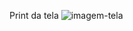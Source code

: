 Print da tela
![imagem-tela](https://github.com/user-attachments/assets/2ae076eb-41c7-454f-8fc0-4cb4b41899ff)
